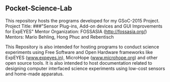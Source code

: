 ## Pocket-Science-Lab
This repository hosts the programs developed for my GSoC-2015 Project.
Project Title: ###"Sensor Plug-ins, Add-on devices and GUI Improvements for ExpEYES" 
Mentor Organization: FOSSASIA (http://fossasia.org/)
Mentors: Mario Behling, Hong Phuc and Rebentisch

This Repository is also intended for hosting programs to conduct science experiments using Free Software and Open Hardware frameworks like ExpEYES (www.expeyes.in), MicroHope (www.microhope.org) and other open source tools. It is also intended to host documentation related to designing computer interfaced science experiments using low-cost sensors and home-made apparatus.

